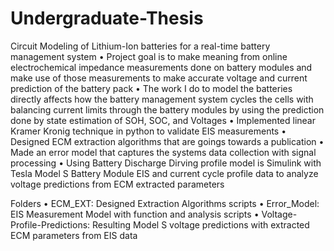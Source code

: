 # Undergraduate-Thesis

Circuit Modeling of Lithium-Ion batteries for a real-time battery management system
• Project goal is to make meaning from online electrochemical impedance measurements done on battery modules and make use of those measurements to make accurate voltage and current prediction of the battery pack
• The work I do to model the batteries directly affects how the battery management system cycles the cells with balancing current limits through the battery modules by using the prediction done by state estimation of SOH, SOC, and Voltages
• Implemented linear Kramer Kronig technique in python to validate EIS measurements
• Designed ECM extraction algorithms that are goings towards a publication
• Made an error model that captures the systems data collection with signal processing
• Using Battery Discharge Dirving profile model is Simulink with Tesla Model S Battery Module EIS and current cycle profile data to analyze voltage predictions from ECM extracted parameters

Folders
• ECM_EXT: Designed Extraction Algorithms scripts
• Error_Model: EIS Measurement Model with function and analysis scripts
• Voltage-Profile-Predictions: Resulting Model S voltage predictions with extracted ECM parameters from EIS data
